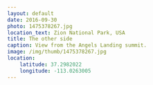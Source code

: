```yaml
---
layout: default
date: 2016-09-30
photo: 1475378267.jpg
location_text: Zion National Park, USA
title: The other side
caption: View from the Angels Landing summit.
image: /img/thumb/1475378267.jpg
location:
    latitude: 37.2982022
    longitude: -113.0263005
---
```

